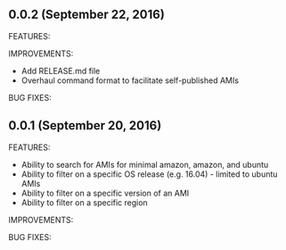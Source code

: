 ## 0.0.2 (September 22, 2016)

FEATURES:

IMPROVEMENTS:

 * Add RELEASE.md file
 * Overhaul command format to facilitate self-published AMIs

BUG FIXES:


## 0.0.1 (September 20, 2016)

FEATURES:

 * Ability to search for AMIs for minimal amazon, amazon, and ubuntu
 * Ability to filter on a specific OS release (e.g. 16.04) - limited to ubuntu AMIs
 * Ability to filter on a specific version of an AMI
 * Ability to filter on a specific region

IMPROVEMENTS:

BUG FIXES:

